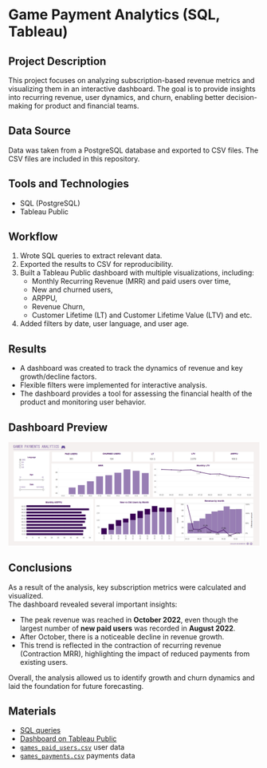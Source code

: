 # Game Payment Analytics (SQL, Tableau)

## Project Description
This project focuses on analyzing subscription-based revenue metrics and visualizing them in an interactive dashboard. 
The goal is to provide insights into recurring revenue, user dynamics, and churn, enabling better decision-making for product and financial teams.

## Data Source
Data was taken from a PostgreSQL database and exported to CSV files. The CSV files are included in this repository.

## Tools and Technologies
- SQL (PostgreSQL)
- Tableau Public

## Workflow
1. Wrote SQL queries to extract relevant data.
2. Exported the results to CSV for reproducibility.
3. Built a Tableau Public dashboard with multiple visualizations, including:
   - Monthly Recurring Revenue (MRR) and paid users over time,
   - New and churned users,
   - ARPPU,
   - Revenue Churn,
   - Customer Lifetime (LT) and Customer Lifetime Value (LTV) and etc.
4. Added filters by date, user language, and user age.

## Results
- A dashboard was created to track the dynamics of revenue and key growth/decline factors.
- Flexible filters were implemented for interactive analysis.
- The dashboard provides a tool for assessing the financial health of the product and monitoring user behavior.

## Dashboard Preview
![Dashboard Overview](./project.png)

## Conclusions
As a result of the analysis, key subscription metrics were calculated and visualized.  
The dashboard revealed several important insights:
- The peak revenue was reached in **October 2022**, even though the largest number of **new paid users** was recorded in **August 2022**.  
- After October, there is a noticeable decline in revenue growth.  
- This trend is reflected in the contraction of recurring revenue (Contraction MRR), highlighting the impact of reduced payments from existing users.  

Overall, the analysis allowed us to identify growth and churn dynamics and laid the foundation for future forecasting.

## Materials
- [SQL queries](./queries.sql)
- [Dashboard on Tableau Public](https://public.tableau.com/views/GamerpaymentsAnalytics/Dashboard?:language=en-US&:sid=&:redirect=auth&:display_count=n&:origin=viz_share_link)
- [`games_paid_users.csv`](./games_paid_users.csv)  user data  
- [`games_payments.csv`](./games_payments.csv)  payments data  
